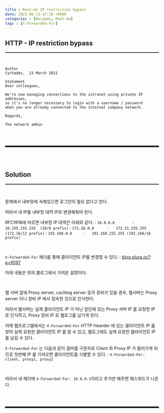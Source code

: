 ```yaml
---
title : Root-me IP restriction bypass
date: 2022-06-13-17:10 +0900
categories : [Wargame, Root-me]
tags : [X-Forwarded-For]
---
```


## HTTP - IP restriction bypass
<hr style="border-top: 1px solid;"><br>

```
Author
Cyrhades,  23 March 2021

Statement
Dear colleagues,

We’re now managing connections to the intranet using private IP addresses, 
so it’s no longer necessary to login with a username / password 
when you are already connected to the internal company network.

Regards,

The network admin
```

<br><br>
<hr style="border: 2px solid;">
<br><br>

## Solution
<hr style="border-top: 1px solid;"><br>

문제에서 내부망에 속해있으면 로그인이 필요 없다고 한다.

따라서 내 IP를 내부망 대역 IP로 변경해줘야 한다.

RFC1918에 따르면 내부망 IP 대역은 아래와 같다.
: ```10.0.0.0        -   10.255.255.255  (10/8 prefix)```
: ```172.16.0.0      -   172.31.255.255  (172.16/12 prefix)```
: ```192.168.0.0     -   192.168.255.255 (192.168/16 prefix)```

<br>

```X-Forwarded-For``` 헤더를 통해 클라이언트 IP를 변경할 수 있다.
: <a href="http://blog.plura.io/?p=6597" target="_blank">blog.plura.io/?p=6597</a>

아래 내용은 위의 블로그에서 가져온 설명이다.

<br>

웹 서버 앞에 Proxy server, caching server 등의 장비가 있을 경우, 웹서버는 Proxy server 이나 장비 IP 에서 접속한 것으로 인식한다.

따라서 웹서버는 실제 클라이언트 IP 가 아닌 앞단에 있는 Proxy 서버 IP 를 요청한 IP 로 인식하고, Proxy 장비 IP 로 웹로그를 남기게 된다.

이때 웹프로그램에서는 ```X-Forwarded-For``` HTTP Hearder 에 있는 클라이언트 IP 를 찾아 실제 요청한 클라이언트 IP 를 알 수 있고, 웹로그에도 실제 요청한 클라이언트 IP 를 남길 수 있다.

```X-Forwarded-For``` 는 다음과 같이 콤마를 구분자로 Client 와 Proxy IP 가 들어가게 되므로 첫번째 IP 를 가져오면 클라이언트를 식별할 수 있다.
: ```X-Forwarded-For: client, proxy1, proxy2```

<br>

따라서 내 헤더에 ```X-Forwarded-For: 10.0.0.1```이라고 추가만 해주면 패스워드가 나온다.

<br><br>
<hr style="border: 2px solid;">
<br><br>
